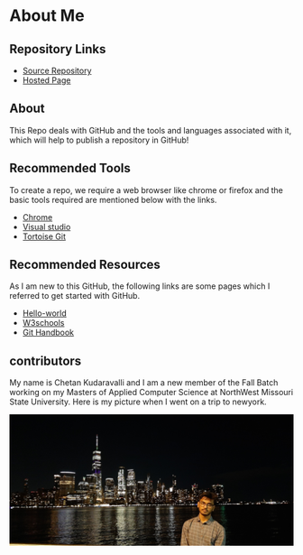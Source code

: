 
# About Me
   
## Repository Links

 * [Source Repository](https://github.com/chetankudaravalli16/Chetan_kudaravalli/blob/master/README.md)
 * [Hosted Page](https://chetankudaravalli16.github.io/Chetan_kudaravalli/)
 
## About
 
 This Repo deals with GitHub and the tools and languages associated with it, which will help to publish a repository in GitHub!
 
## Recommended Tools
 
   To create a repo, we require a web browser like chrome or firefox and the basic tools required are mentioned below with the links. 
   
 - [Chrome](https://www.google.com/chrome/)
 - [Visual studio](https://visualstudio.microsoft.com/downloads/)
 - [Tortoise Git](https://tortoisegit.org/download/)
  
## Recommended Resources
  As I am new to this GitHub, the following links are some pages which I referred to get started with GitHub.

- [Hello-world](https://guides.github.com/activities/hello-world/)
- [W3schools](https://www.w3schools.com/whatis/whatis_github.asp)
- [Git Handbook](https://guides.github.com/introduction/git-handbook/)

## contributors

My name is Chetan Kudaravalli and I am a new member of the Fall Batch working on my Masters of Applied Computer Science at NorthWest Missouri State University. Here is my picture when I went on a trip to newyork.

![Image](20190810_223220.jpg)
 
 
